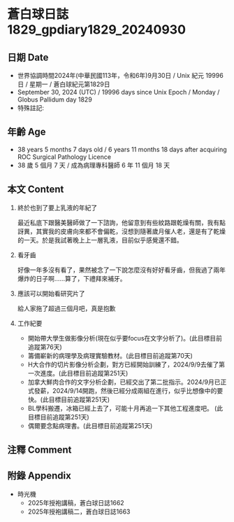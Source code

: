 [_metadata_:encoding]: - "utf-8"
[_metadata_:language]: - "zh-Hant-TW"
[_metadata_:fileformat]: - "markdown"
[_metadata_:MIME_type]: - "text/plain"
[_metadata_:markdown_version]: - "commonmark version 0.30"
[_metadata_:markdown_spec]: - "https://spec.commonmark.org/0.30/"

# 蒼白球日誌1829_gpdiary1829_20240930 #

## 日期 Date ##

* 世界協調時間2024年(中華民國113年，令和6年)9月30日 / Unix 紀元 19996 日 / 星期一 / 蒼白球紀元第1829日
* September 30, 2024 (UTC) / 19996 days since Unix Epoch / Monday / Globus Pallidum day 1829
* 特殊註記:

## 年齡 Age ##

* 38 years 5 months 7 days old / 6 years 11 months 18 days after acquiring ROC Surgical Pathology Licence
* 38 歲 5 個月 7 天 / 成為病理專科醫師 6 年 11 個月 18 天

## 本文 Content ##

1. 終於也到了要上乳液的年紀了

    最近私底下跟醫美醫師做了一下諮詢，他留意到有些紋路跟乾燥有關，我有點訝異，其實我的皮膚向來都不會偏乾，沒想到隨著歲月催人老，還是有了乾燥的一天。於是我試著晚上上一層乳液，目前似乎感覺還不錯。  

2. 看牙齒

    好像一年多沒有看了，果然被念了一下說怎麼沒有好好看牙齒，但我過了兩年爆炸的日子啊......算了，下禮拜來補牙。

3. 應該可以開始看研究片了

    給人家拖了超過三個月吧，真是抱歉

4. 工作紀要

    - 開始帶大學生做影像分析(現在似乎要focus在文字分析了)。(此目標目前追蹤第76天)
    - 籌備嶄新的病理學及病理實驗教材。(此目標目前追蹤第70天)
    - H大合作的切片影像分析企劃，對方已經開始訓練了，2024/9/9去催了第一次進度。(此目標目前追蹤第251天)
    - 加拿大鮮肉合作的文字分析企劃，已經交出了第二批指示。2024/9月已正式發薪，2024/9/14開跑，然後已經分成兩組在進行，似乎比想像中的要快。(此目標目前追蹤第251天)
    - BL學科搬遷，冰箱已經上去了，可能十月再追一下其他工程進度吧。 (此目標目前追蹤第251天)
    - 偶爾要念點病理書。(此目標目前追蹤第251天)

## 注釋 Comment ##


## 附錄 Appendix ##

* 時光機
    - 2025年授袍講稿，蒼白球日誌1662
    - 2025年授袍講稿二，蒼白球日誌1663

